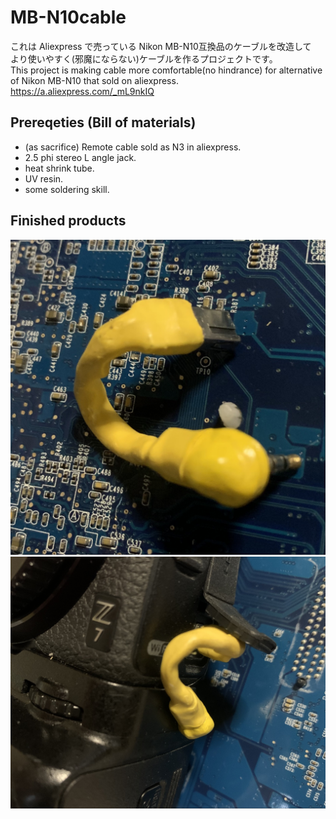 # MB-N10cable
これは Aliexpress で売っている Nikon MB-N10互換品のケーブルを改造して  
より使いやすく(邪魔にならない)ケーブルを作るプロジェクトです。  
This project is making cable more comfortable(no hindrance) for
alternative of Nikon MB-N10 that sold on aliexpress.  
https://a.aliexpress.com/_mL9nkIQ  
## Prereqeties (Bill of materials)
* (as sacrifice) Remote cable sold as N3 in aliexpress.
* 2.5 phi stereo L angle jack.
* heat shrink tube.
* UV resin.
* some soldering skill.
## Finished products
![cable](assembled-cable.jpg)  
![withcamera](suited4camera.jpg)
